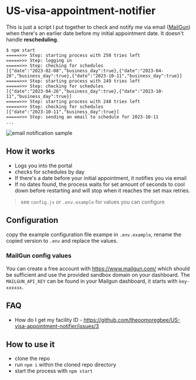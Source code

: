# US-visa-appointment-notifier

This is just a script I put together to check and notify me via email ([MailGun](https://www.mailgun.com/)) when there's an earlier date before my initial appointment date. It doesn't handle **rescheduling**. 


```
$ npm start
=====>>> Step: starting process with 250 tries left
=====>>> Step: logging in
=====>>> Step: checking for schedules
[{"date":"2023-02-08","business_day":true},{"date":"2023-04-26","business_day":true},{"date":"2023-10-11","business_day":true}]
=====>>> Step: starting process with 249 tries left
=====>>> Step: checking for schedules
[{"date":"2023-04-26","business_day":true},{"date":"2023-10-11","business_day":true}]
=====>>> Step: starting process with 248 tries left
=====>>> Step: checking for schedules
[{"date":"2023-10-11","business_day":true}]
=====>>> Step: sending an email to schedule for 2023-10-11
...
```

![email notification sample](./email-screen-shot.png)


## How it works

* Logs you into the portal
* checks for schedules by day 
* If there's a date before your initial appointment, it notifies you via email
* If no dates found, the process waits for set amount of seconds to cool down before restarting and will stop when it reaches the set max retries.

> see `config.js` or `.env.example` for values you can configure

## Configuration

copy the example configuration file exampe in `.env.example`, rename the copied version to `.env` and replace the values.

### MailGun config values 

You can create a free account with https://www.mailgun.com/ which should be sufficient and use the provided sandbox domain on your dashboard. The `MAILGUN_API_KEY` can be found in your Mailgun dashboard, it starts with `key-xxxxxx`. 


## FAQ

* How do I get my facility ID - https://github.com/theoomoregbee/US-visa-appointment-notifier/issues/3

## How to use it

* clone the repo 
* run `npm i` within the cloned repo directory
* start the process with `npm start`


